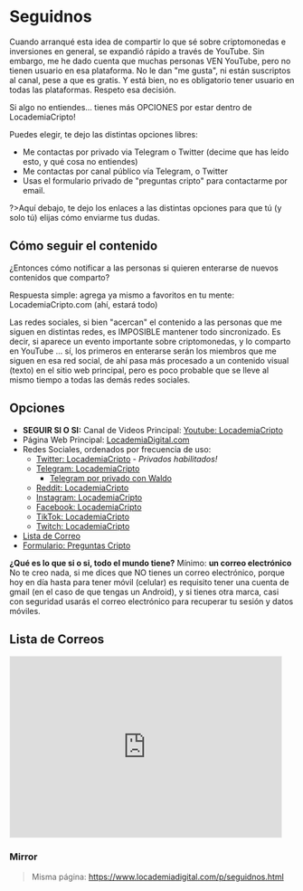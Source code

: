 # Seguidnos

Cuando arranqué esta idea de compartir lo que sé sobre criptomonedas e inversiones en general, se expandió rápido a través de YouTube. Sin embargo, me he dado cuenta que muchas personas VEN YouTube, pero no tienen usuario en esa plataforma. No le dan "me gusta", ni están suscriptos al canal, pese a que es gratis. Y está bien, no es obligatorio tener usuario en todas las plataformas. Respeto esa decisión.

Si algo no entiendes... tienes más OPCIONES por estar dentro de LocademiaCripto!

Puedes elegir, te dejo las distintas opciones libres:
- Me contactas por privado via Telegram o Twitter (decime que has leído esto, y qué cosa no entiendes)
- Me contactas por canal público vía Telegram, o Twitter
- Usas el formulario privado de "preguntas cripto" para contactarme por email.

?>Aquí debajo, te dejo los enlaces a las distintas opciones para que tú (y solo tú) elijas cómo enviarme tus dudas.

## Cómo seguir el contenido
¿Entonces cómo notificar a las personas si quieren enterarse de nuevos contenidos que comparto?

Respuesta simple: agrega ya mismo a favoritos en tu mente: LocademiaCripto.com (ahí, estará todo)

Las redes sociales, si bien "acercan" el contenido a las personas que me siguen en distintas redes, es IMPOSIBLE mantener todo sincronizado. Es decir, si aparece un evento importante sobre criptomonedas, y lo comparto en YouTube ... sí, los primeros en enterarse serán los miembros que me siguen en esa red social, de ahí pasa más procesado a un contenido visual (texto) en el sitio web principal, pero es poco probable que se lleve al mismo tiempo a todas las demás redes sociales.

## Opciones

- **SEGUIR SI O SI:** Canal de Videos Principal: [Youtube: LocademiaCripto](https://www.youtube.com/c/LocademiaCripto?sub_confirmation=1)
- Página Web Principal: [LocademiaDigital.com](https://www.locademiadigital.com)
- Redes Sociales, ordenados por frecuencia de uso:
  - [Twitter: LocademiaCripto](https://twitter.com/LocademiaCripto) - *Privados habilitados!*
  - [Telegram: LocademiaCripto](https://t.me/LocademiaCripto)
    - [Telegram por privado con Waldo](https://t.me/waLddo)
  - [Reddit: LocademiaCripto](https://reddit.com/r/LocademiaCripto)
  - [Instagram: LocademiaCripto](https://instagram.com/LocademiaCripto)
  - [Facebook: LocademiaCripto](https://facebook.com/LocademiaCripto)
  - [TikTok: LocademiaCripto](https://tiktok.com/LocademiaCripto)
  - [Twitch: LocademiaCripto](https://twitch.com/LocademiaCripto)
- [Lista de Correo](https://cripto.substack.com)
- [Formulario: Preguntas Cripto](https://bit.ly/preguntasCripto)

**¿Qué es lo que si o si, todo el mundo tiene?** Mínimo: **un correo electrónico**
No te creo nada, si me dices que NO tienes un correo electrónico, porque hoy en día hasta para tener móvil (celular) es requisito tener una cuenta de gmail (en el caso de que tengas un Android), y si tienes otra marca, casi con seguridad usarás el correo electrónico para recuperar tu sesión y datos móviles.

## Lista de Correos

<iframe src="https://cripto.substack.com/embed" width="480" height="320" style="border:1px solid #EEE; background:white;" frameborder="0" scrolling="no"></iframe>



### Mirror

>Misma página: https://www.locademiadigital.com/p/seguidnos.html